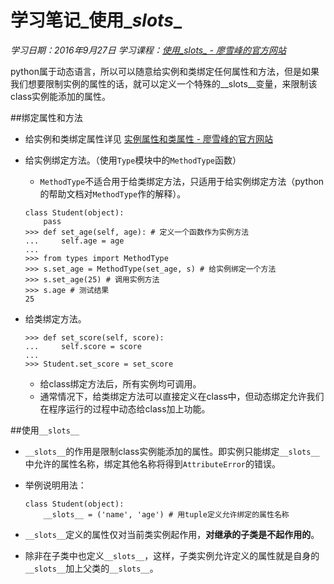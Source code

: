 ﻿# 学习笔记_使用\__slots__
*学习日期：2016年9月27日*
*学习课程：[使用\__slots__ - 廖雪峰的官方网站](http://www.liaoxuefeng.com/wiki/0014316089557264a6b348958f449949df42a6d3a2e542c000/00143186739713011a09b63dcbd42cc87f907a778b3ac73000)*

python属于动态语言，所以可以随意给实例和类绑定任何属性和方法，但是如果我们想要限制实例的属性的话，就可以定义一个特殊的\__slots__变量，来限制该class实例能添加的属性。

##绑定属性和方法

- 给实例和类绑定属性详见 [实例属性和类属性 - 廖雪峰的官方网站](http://www.liaoxuefeng.com/wiki/0014316089557264a6b348958f449949df42a6d3a2e542c000/0014319117128404c7dd0cf0e3c4d88acc8fe4d2c163625000)

- 给实例绑定方法。（使用`Type`模块中的`MethodType`函数）
  - `MethodType`不适合用于给类绑定方法，只适用于给实例绑定方法（python的帮助文档对`MethodType`作的解释）。
  
  ```
  class Student(object):
      pass
  >>> def set_age(self, age): # 定义一个函数作为实例方法
  ...     self.age = age
  ...
  >>> from types import MethodType
  >>> s.set_age = MethodType(set_age, s) # 给实例绑定一个方法
  >>> s.set_age(25) # 调用实例方法
  >>> s.age # 测试结果
  25
  ```
  
- 给类绑定方法。

  ```
  >>> def set_score(self, score):
  ...     self.score = score
  ...
  >>> Student.set_score = set_score
  ```
  
  - 给class绑定方法后，所有实例均可调用。
  - 通常情况下，给类绑定方法可以直接定义在class中，但动态绑定允许我们在程序运行的过程中动态给class加上功能。

##使用`__slots__`

- `__slots__`的作用是限制class实例能添加的属性。即实例只能绑定`__slots__`中允许的属性名称，绑定其他名称将得到`AttributeError`的错误。
- 举例说明用法：
  
  ```
  class Student(object):
      __slots__ = ('name', 'age') # 用tuple定义允许绑定的属性名称
  ```
- `__slots__`定义的属性仅对当前类实例起作用，**对继承的子类是不起作用的**。
- 除非在子类中也定义`__slots__`，这样，子类实例允许定义的属性就是自身的`__slots__`加上父类的`__slots__`。